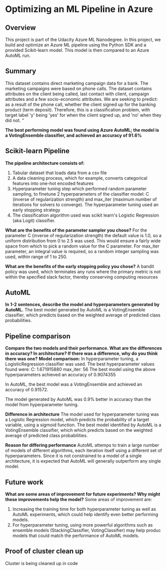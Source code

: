 # Optimizing an ML Pipeline in Azure

## Overview
This project is part of the Udacity Azure ML Nanodegree.
In this project, we build and optimize an Azure ML pipeline using the Python SDK and a provided Scikit-learn model.
This model is then compared to an Azure AutoML run.

## Summary
This dataset contains direct marketing campaign data for a bank. The marketing campaigns were based on phone calls. The dataset contains attributes on the client being called, last contact with client, campaign attributes and a few socio-economic attributes. We are seeking to predict: as a result of the phone call, whether the client signed up for the banking product (term deposit). Therefore, this is a classification problem, with target label 'y' being 'yes' for when the client signed up, and 'no' when they did not. "

**The best performing model was found using Azure AutoML; the model is a VotingEnsemble classifier, and achieved an accuracy of 91.6%**

## Scikit-learn Pipeline
**The pipeline architecture consists of:**
1. Tabular dataset that loads data from a csv file
2. A data cleaning process, which for example, converts categorical features into one-hot encoded features
3. Hyperparameter tuning step which performed random parameter sampling, to finetune 2 hyperparameters of the classifier model: C (inverse of regularization strength) and max_iter (maximum number of iterations for solvers to converge). The hyperparameter tuning used an early stopping strategy
4. The classification algorithm used was scikit learn's Logistic Regression (aka Logit) classifier.

**What are the benefits of the parameter sampler you chose?**
For the parameter C (inverse of regularization strength) the default value is 1.0, so a uniform distribution from 0 to 2.5 was used. This would ensure a fairly wide space from which to pick a random value for the C parameter.
For max_iter parameter, an integral value is required, so a random integer sampling was used, within range of 1 to 250. 

**What are the benefits of the early stopping policy you chose?**
A bandit policy was used, which terminates any runs where the primary metric is not within the specified slack factor, thereby conserving computing resources

## AutoML
**In 1-2 sentences, describe the model and hyperparameters generated by AutoML.**
The best model generated by AutoML is a VotingEnsemble classifier, which predicts based on the weighted average of predicted class probabilities. 

## Pipeline comparison
**Compare the two models and their performance. What are the differences in accuracy? In architecture? If there was a difference, why do you think there was one?**
**Model comparison:**
In hyperparameter tuning, a LogisticRegression classifier was used. The best hyperparameter values found were:
C: 1.671915880
max_iter: 56
The best model using the above hyperparameters achieved an accuracy of 0.9074355

In AutoML, the best model was a VotingEnsemble and achieved an accuracy of 0.91572.

The model generated by AutoML was 0.9% better in accuracy than the model from hyperparameter tuning.

**Difference in architecture**
The model used for hyperparameter tuning was a Logistic Regression model, which predicts the probability of a target variable, using a sigmoid function.
The best model identified by AutoML is a VotingEnsemble classifier, which which predicts based on the weighted average of predicted class probabilities. 

**Reason for differing performance**
AutoML attemps to train a large number of models of different algorithms, each iteration itself using a different set of hyperparameters. Since it is not constrained to a model of a single architecture, it is expected that AutoML will generally outperform any single model.


## Future work
**What are some areas of improvement for future experiments? Why might these improvements help the model?**
Some areas of improvement are:
1. Increasing the training time for both hyperparameter tuning as well as AutoML experiments, which could help identify even better performing models.
2. For hyperparameter tuning, using more powerful algorithms such as ensemble models (StackingClassifier, VotingClassifier) may help produc models that could match the performance of AutoML models.

## Proof of cluster clean up
Cluster is being cleaned up in code
